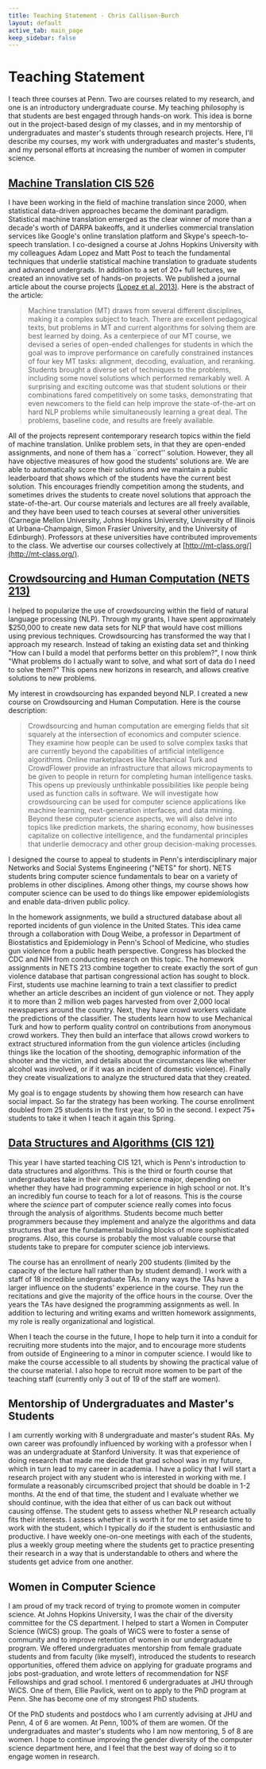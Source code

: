 ```yaml
---
title: Teaching Statement - Chris Callison-Burch
layout: default
active_tab: main_page 
keep_sidebar: false
---
```


# Teaching Statement

I teach three courses at Penn.  Two are courses related to my research, and one is an introductory undergraduate course.  My teaching philosophy is that students are best engaged through hands-on work.  This idea is borne out in the project-based design of my classes, and in my mentorship of undergraduates and master's students through research projects.  Here, I'll describe my courses, my work with undergraduates and master's students, and my personal efforts at increasing the number of women in computer science.

 

## [Machine Translation CIS 526](http://mt-class.org/penn/)

I have been working in the field of machine translation since 2000, when statistical data-driven approaches became the dominant paradigm.  Statistical machine translation emerged as the clear winner of more than a decade's worth of DARPA bakeoffs, and it underlies commercial translation services like Google's online translation platform and Skype's speech-to-speech translation.  I co-designed a course at Johns Hopkins University with my colleagues Adam Lopez and Matt Post to teach the fundamental techniques that underlie statistical machine translation to graduate students and advanced undergrads.  In addition to a set of 20+ full lectures, we created an innovative set of hands-on projects.  We published a journal article about the course projects
[(Lopez et al, 2013)](publications/teaching-machine-translation.pdf).  Here is the abstract of the article: 


> Machine translation (MT) draws from several different disciplines, making it a complex subject to teach. There are excellent pedagogical texts, but problems in MT and current algorithms for solving them are best learned by doing. As a centerpiece of our MT course, we devised a series of open-ended challenges for students in which the goal was to improve performance on carefully constrained instances of four key MT tasks: alignment, decoding, evaluation, and reranking. Students brought a diverse set of techniques to the problems, including some novel solutions which performed remarkably well. A surprising and exciting outcome was that student solutions or their combinations fared competitively on some tasks, demonstrating that even newcomers to the field can help improve the state-of-the-art on hard NLP problems while simultaneously learning a great deal. The problems, baseline code, and results are freely available.


All of the projects represent contemporary research topics within the field of machine translation.  Unlike problem sets, in that they are open-ended assignments, and none of them has a ``correct'' solution.  However, they all have objective measures of how good the students' solutions are.  We are able to automatically score their solutions and we maintain a public leaderboard that shows which of the students have the current best solution.  This encourages friendly competition among the students, and sometimes drives the students to create novel solutions that approach the state-of-the-art. Our course materials and lectures are all freely available, and they have been used to teach courses at several other universities (Carnegie Mellon University, Johns Hopkins University, University of Illinois at Urbana-Champaign, Simon Frasier University, and the University of Edinburgh).  Professors at these universities have contributed improvements to the class.  We advertise our courses collectively at [http://mt-class.org/](http://mt-class.org/).


## [Crowdsourcing and Human Computation (NETS 213)](http://crowdsourcing-class.org/)

I helped to popularize the use of crowdsourcing within the field of natural language processing (NLP).  Through my grants, I have spent approximately \$250,000 to create new data sets for NLP that would have cost millions using previous techniques.    Crowdsourcing has transformed the way that I approach my research.  Instead of taking an existing data set and thinking "How can I build a model that performs better on this problem?", I now think "What problems do I actually want to solve, and what sort of data do I need to solve them?"  This opens new horizons in research, and allows creative solutions to new problems.

My interest in crowdsourcing has expanded beyond NLP.  I created a new course on Crowdsourcing and Human Computation.  Here is the course description: 

> Crowdsourcing and human computation are emerging fields that sit squarely at the intersection of economics and computer science. They examine how people can be used to solve complex tasks that are currently beyond the capabilities of artificial intelligence algorithms. Online marketplaces like Mechanical Turk and CrowdFlower provide an infrastructure that allows micropayments to be given to people in return for completing human intelligence tasks. This opens up previously unthinkable possibilities like people being used as function calls in software. We will investigate how crowdsourcing can be used for computer science applications like machine learning, next-generation interfaces, and data mining. Beyond these computer science aspects, we will also delve into topics like prediction markets, the sharing economy,  how businesses capitalize on collective intelligence, and the fundamental principles that underlie democracy and other group decision-making processes.

I designed the course to appeal to students in Penn's interdisciplinary major Networks and Social Systems Engineering ("NETS" for short).  NETS students bring computer science fundamentals to bear on a variety of problems in other disciplines. Among other things, my course shows how computer science can be used to do things like empower epidemiologists and enable data-driven public policy. 

In the homework assignments, we build a structured database about all reported incidents of gun violence in the United States.   This idea came through a collaboration with Doug Weibe, a professor in Department of Biostatistics and Epidemiology in Penn's School of Medicine, who studies gun violence from a public heath perspective.  Congress has blocked the CDC and NIH from conducting research on this topic.  The homework assignments in NETS 213 combine together to create exactly the sort of gun violence database that partisan congressional action has sought to block. First, students use machine learning to train a text classifier to predict whether an article describes an incident of gun violence or not.  They apply it to more than 2 million web pages harvested from over 2,000 local newspapers around the country. Next, they have crowd workers validate the predictions of the classifier.  The students learn how to use Mechanical Turk and how to perform quality control on contributions from anonymous crowd workers.  They then build an interface that allows crowd workers to extract structured information from the gun violence articles (including things like the location of the shooting, demographic information of the shooter and the victim, and details about the circumstances like whether alcohol was involved, or if it was an incident of domestic violence).  Finally they create visualizations to analyze the structured data that they created.  

My goal is to engage students by showing them how research can have social impact.  So far the strategy has been working.  The course enrollment doubled from 25 students in the first year, to 50 in the second.  I expect 75+ students to take it when I teach it again this Spring.
 
## [Data Structures and Algorithms (CIS 121)](http://www.seas.upenn.edu/~cis121/current/)

This year I have started teaching CIS 121, which is Penn's introduction to data structures and algorithms.  This is the third or fourth course that undergraduates take in their computer science major, depending on whether they have had programming experience in high school or not.  It's an incredibly fun course to teach for a lot of reasons.  This is the course where the *science* part of computer science really comes into focus through the analysis of algorithms.  Students become much better programmers because they implement and analyze the algorithms and data structures that are the fundamental building blocks of more sophisticated programs.  Also, this course is probably the most valuable course that students take to prepare for computer science job interviews. 

The course has an enrollment of nearly 200 students (limited by the capacity of the lecture hall rather than by student demand).   I work with a staff of 18 incredible undergraduate TAs.  In many ways the TAs have a larger influence on the students' experience in the course.   They run the recitations and give the majority of the office hours in the course.   Over the years the TAs have designed the programming assignments as well.  In addition to lecturing and writing exams and written homework assignments, my role is really organizational and logistical. 

When I teach the course in the future, I hope to help turn it into a conduit for recruiting more students into the major, and to encourage more students from outside of Engineering to a minor in computer science.  I would like to make the course accessible to all students by showing the practical value of the course material.  I also hope to recruit more women to be part of the teaching staff (currently only 3 out of 19 of the staff are women).


## Mentorship of Undergraduates and Master's Students

I am currently working with 8 undergraduate and master's student RAs.  My own career was profoundly influenced by working with a professor when I was an undergraduate at Stanford University.  It was that experience of doing research that made me decide that grad school was in my future, which in turn lead to my career in academia.  I have a policy that I will start a research project with any student who is interested in working with me.  I formulate a reasonably circumscribed project that should be doable in 1-2 months.  At the end of that time, the student and I evaluate whether we should continue, with the idea that either of us can back out without causing offense.  The student gets to assess whether NLP research actually fits their interests.  I assess whether it is worth it for me to set aside time to work with the student, which I typically do if the student is enthusiastic and productive.  I have weekly one-on-one meetings with each of the students, plus a weekly group meeting where the students get to practice presenting their research in a way that is understandable to others and where the students get advice from one another.

## Women in Computer Science

I am proud of my track record of trying to promote women in computer science.   At Johns Hopkins University, I was the chair of the diversity committee for the CS department.  I helped to start a Women in Computer Science (WiCS) group.  The goals of WiCS were to foster a sense of community and to improve retention of women in our undergraduate program. We offered undergraduates mentorship from female graduate students and from faculty (like myself), introduced the students to research opportunities,  offered them advice on applying for graduate programs and jobs post-graduation, and wrote letters of recommendation for NSF Fellowships and grad school. I mentored 6 undergraduates at JHU through WiCS.  One of them, Ellie Pavlick, went on to apply to the PhD program at Penn.  She has become one of my strongest PhD students.

Of the PhD students and postdocs who I am currently advising at JHU and Penn, 4 of 6 are women.  At Penn, 100% of them are women. Of the undergraduates and master's students who I am now mentoring,  5 of 8  are women.  I hope to continue improving the gender diversity of the computer science department here, and I feel that the best way of doing so it to engage women in research. 

